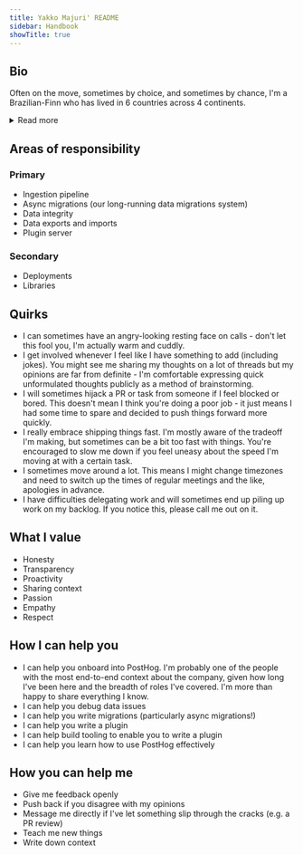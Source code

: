 ```yaml
---
title: Yakko Majuri' README
sidebar: Handbook
showTitle: true
---
```


## Bio


Often on the move, sometimes by choice, and sometimes by chance, I'm a Brazilian-Finn who has lived in 6 countries across 4 continents.

<details>

<summary>Read more</summary>

Passionate about teaching (but far from an academic), I taught an official high school course before graduating high school, became a Visiting Scholar before joining university, and presented my first paper at the European Central Bank during my freshman year (anonymous submission - they thought I had a PhD).

Prior to PostHog, I was a technical consultant for clients which included a Fortune 500 company. A fan of building useful things, I'm a self-taught developer who has worked on an a wide variety of projects, from a travel app, to multiple websites and browser extensions, and even some white-hat hacking. For the past three years, I developed a nice habit of writing about my projects, which led me to a [Medium page](https://yakkomajuri.medium.com) that once surpassed 250k views in just 30 days. These days I mostly write less structured content at [yakkomajuri.github.io](yakkomajuri.github.io).

When I'm not working, I have been found hitchhiking in foreign lands, taking pictures of political demonstrations, and trying to learn Korean after one too many beers. I'll pick playing cards with my grandmother over the club on any Friday night, and my favorite place to spend the Saturday is on top of a mountain.

Oh, and I'm also part of the select group of software developers who have won a dunk contest in their lifetime. If that means anything.

</details>

## Areas of responsibility

### Primary

* Ingestion pipeline
* Async migrations (our long-running data migrations system)
* Data integrity
* Data exports and imports 
* Plugin server

### Secondary

* Deployments
* Libraries

## Quirks

* I can sometimes have an angry-looking resting face on calls - don't let this fool you, I'm actually warm and cuddly.
* I get involved whenever I feel like I have something to add (including jokes). You might see me sharing my thoughts on a lot of threads but my opinions are far from definite - I'm comfortable expressing quick unformulated thoughts publicly as a method of brainstorming.
* I will sometimes hijack a PR or task from someone if I feel blocked or bored. This doesn't mean I think you're doing a poor job - it just means I had some time to spare and decided to push things forward more quickly.
* I really embrace shipping things fast. I'm mostly aware of the tradeoff I'm making, but sometimes can be a bit too fast with things. You're encouraged to slow me down if you feel uneasy about the speed I'm moving at with a certain task.
* I sometimes move around a lot. This means I might change timezones and need to switch up the times of regular meetings and the like, apologies in advance.
* I have difficulties delegating work and will sometimes end up piling up work on my backlog. If you notice this, please call me out on it.

## What I value

* Honesty
* Transparency
* Proactivity
* Sharing context
* Passion
* Empathy
* Respect

## How I can help you

* I can help you onboard into PostHog. I'm probably one of the people with the most end-to-end context about the company, given how long I've been here and the breadth of roles I've covered. I'm more than happy to share everything I know.
* I can help you debug data issues
* I can help you write migrations (particularly async migrations!)
* I can help you write a plugin
* I can help build tooling to enable you to write a plugin
* I can help you learn how to use PostHog effectively

## How you can help me

* Give me feedback openly
* Push back if you disagree with my opinions
* Message me directly if I've let something slip through the cracks (e.g. a PR review)
* Teach me new things
* Write down context





